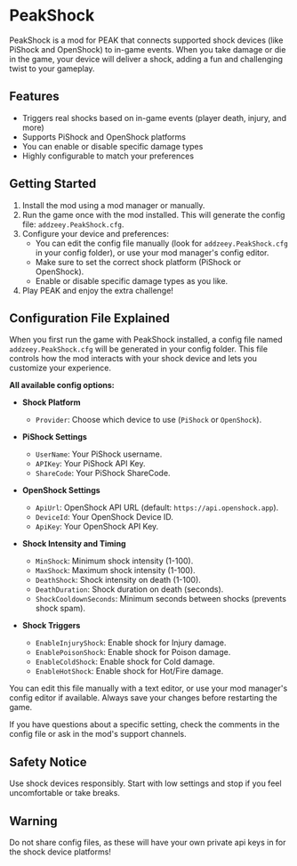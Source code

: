 # PeakShock

PeakShock is a mod for PEAK that connects supported shock devices (like PiShock and OpenShock) to in-game events. When you take damage or die in the game, your device will deliver a shock, adding a fun and challenging twist to your gameplay.

## Features
- Triggers real shocks based on in-game events (player death, injury, and more)
- Supports PiShock and OpenShock platforms
- You can enable or disable specific damage types
- Highly configurable to match your preferences

## Getting Started
1. Install the mod using a mod manager or manually.
2. Run the game once with the mod installed. This will generate the config file: `addzeey.PeakShock.cfg`.
3. Configure your device and preferences:
   - You can edit the config file manually (look for `addzeey.PeakShock.cfg` in your config folder), or use your mod manager's config editor.
   - Make sure to set the correct shock platform (PiShock or OpenShock).
   - Enable or disable specific damage types as you like.
4. Play PEAK and enjoy the extra challenge!

## Configuration File Explained
When you first run the game with PeakShock installed, a config file named `addzeey.PeakShock.cfg` will be generated in your config folder. This file controls how the mod interacts with your shock device and lets you customize your experience.

**All available config options:**

- **Shock Platform**
  - `Provider`: Choose which device to use (`PiShock` or `OpenShock`).

- **PiShock Settings**
  - `UserName`: Your PiShock username.
  - `APIKey`: Your PiShock API Key.
  - `ShareCode`: Your PiShock ShareCode.

- **OpenShock Settings**
  - `ApiUrl`: OpenShock API URL (default: `https://api.openshock.app`).
  - `DeviceId`: Your OpenShock Device ID.
  - `ApiKey`: Your OpenShock API Key.

- **Shock Intensity and Timing**
  - `MinShock`: Minimum shock intensity (1-100).
  - `MaxShock`: Maximum shock intensity (1-100).
  - `DeathShock`: Shock intensity on death (1-100).
  - `DeathDuration`: Shock duration on death (seconds).
  - `ShockCooldownSeconds`: Minimum seconds between shocks (prevents shock spam).

- **Shock Triggers**
  - `EnableInjuryShock`: Enable shock for Injury damage.
  - `EnablePoisonShock`: Enable shock for Poison damage.
  - `EnableColdShock`: Enable shock for Cold damage.
  - `EnableHotShock`: Enable shock for Hot/Fire damage.

You can edit this file manually with a text editor, or use your mod manager's config editor if available. Always save your changes before restarting the game.

If you have questions about a specific setting, check the comments in the config file or ask in the mod's support channels.

## Safety Notice
Use shock devices responsibly. Start with low settings and stop if you feel uncomfortable or take breaks.

## Warning
Do not share config files, as these will have your own private api keys in for the shock device platforms!
